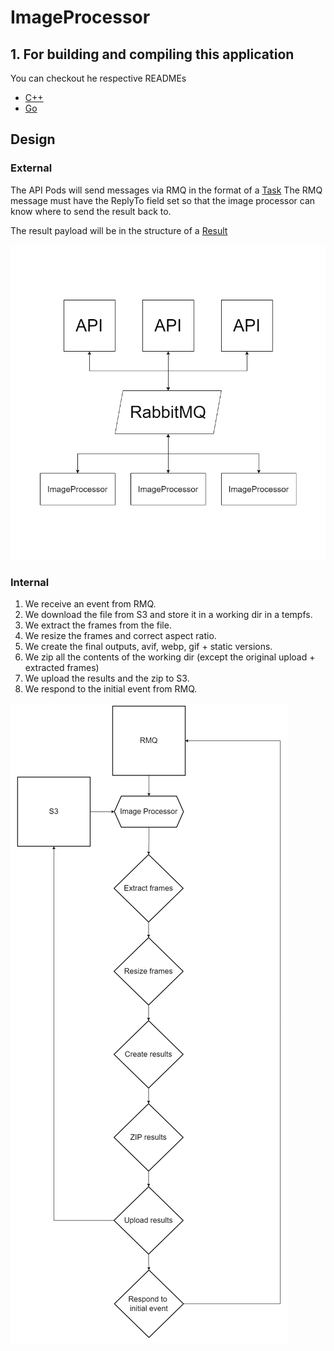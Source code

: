 # ImageProcessor

## 1. For building and compiling this application

You can checkout he respective READMEs

- [C++](cpp/README.md)
- [Go](go/README.md)

## Design

### External

The API Pods will send messages via RMQ in the format of a [Task](./go/internal/image_processor/task.go#L16)
The RMQ message must have the ReplyTo field set so that the image processor can know where to send the result back to.

The result payload will be in the structure of a [Result](./go/internal/image_processor/result.go#L27)

![External](./diagrams/external.png)

### Internal

1. We receive an event from RMQ.
2. We download the file from S3 and store it in a working dir in a tempfs.
3. We extract the frames from the file.
4. We resize the frames and correct aspect ratio.
5. We create the final outputs, avif, webp, gif + static versions.
6. We zip all the contents of the working dir (except the original upload + extracted frames)
7. We upload the results and the zip to S3.
8. We respond to the initial event from RMQ.

![Internal](./diagrams/internal.png)
